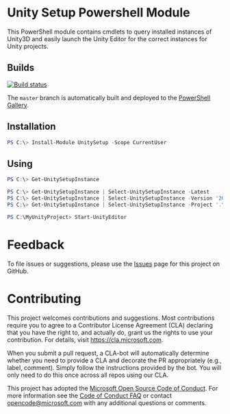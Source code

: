 # Unity Setup Powershell Module

This PowerShell module contains cmdlets to query installed instances of Unity3D and easily launch the Unity Editor for the correct instances for Unity projects.

## Builds
[![Build status](https://ci.appveyor.com/api/projects/status/m7ykg9s8gw23fn6h?svg=true)](https://ci.appveyor.com/project/jwittner/unitysetup-powershell)

The `master` branch is automatically built and deployed to the [PowerShell Gallery](https://www.powershellgallery.com/packages/UnitySetup).


## Installation

```powershell
PS C:\> Install-Module UnitySetup -Scope CurrentUser
```

## Using

```powershell
PS C:\> Get-UnitySetupInstance
```

```powershell
PS C:\> Get-UnitySetupInstance | Select-UnitySetupInstance -Latest
PS C:\> Get-UnitySetupInstance | Select-UnitySetupInstance -Version '2017.1.1f1'
PS C:\> Get-UnitySetupInstance | Select-UnitySetupInstance -Project '.\MyUnityProject'
```

```powershell
PS C:\MyUnityProject> Start-UnityEditor
```

# Feedback
To file issues or suggestions, please use the [Issues](https://github.com/Microsoft/unitysetup.powershell/issues) page for this project on GitHub.


# Contributing

This project welcomes contributions and suggestions.  Most contributions require you to agree to a Contributor License Agreement (CLA) declaring that you have the right to, and actually do, grant us the rights to use your contribution. For details, visit https://cla.microsoft.com.

When you submit a pull request, a CLA-bot will automatically determine whether you need to provide a CLA and decorate the PR appropriately (e.g., label, comment). Simply follow the instructions provided by the bot. You will only need to do this once across all repos using our CLA.

This project has adopted the [Microsoft Open Source Code of Conduct](https://opensource.microsoft.com/codeofconduct/). For more information see the [Code of Conduct FAQ](https://opensource.microsoft.com/codeofconduct/faq/) or contact [opencode@microsoft.com](mailto:opencode@microsoft.com) with any additional questions or comments.